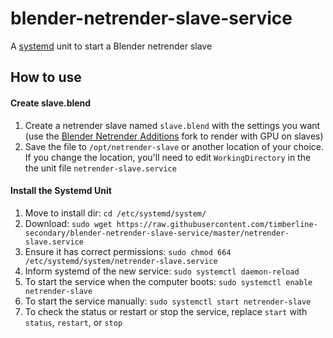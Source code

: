 # blender-netrender-slave-service
A [systemd](https://wiki.debian.org/systemd) unit to start a Blender netrender slave


## How to use
#### Create slave.blend
1. Create a netrender slave named `slave.blend` with the settings you want (use the [Blender Netrender Additions](https://github.com/WARP-LAB/Blender-Network-Render-Additions) fork to render with GPU on slaves)
1. Save the file to `/opt/netrender-slave` or another location of your choice.  If you change the location, you'll need to edit `WorkingDirectory` in the the unit file `netrender-slave.service`

#### Install the Systemd Unit
1. Move to install dir:
`cd /etc/systemd/system/`
1. Download: 
`sudo wget https://raw.githubusercontent.com/timberline-secondary/blender-netrender-slave-service/master/netrender-slave.service`
1. Ensure it has correct permissions: 
`sudo chmod 664 /etc/systemd/system/netrender-slave.service`
1. Inform systemd of the new service: 
`sudo systemctl daemon-reload`
1. To start the service when the computer boots: 
`sudo systemctl enable netrender-slave`
1. To start the service manually: 
`sudo systemctl start netrender-slave`
1. To check the status or restart or stop the service, replace `start` with `status`, `restart`, or `stop`
